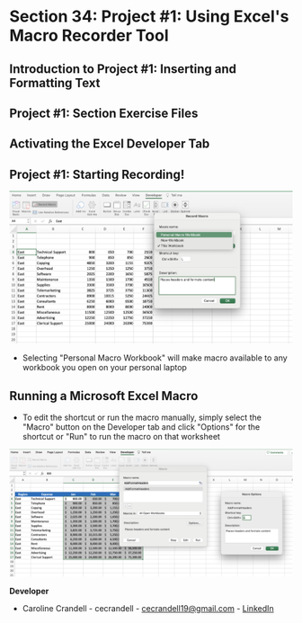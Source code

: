 # Section 34: Project #1: Using Excel's Macro Recorder Tool

## Introduction to Project #1: Inserting and Formatting Text

## Project #1: Section Exercise Files

## Activating the Excel Developer Tab

## Project #1: Starting Recording!

<img src="Images/1.png" width="800" />

- Selecting "Personal Macro Workbook" will make macro available to any workbook you open on your personal laptop

## Running a Microsoft Excel Macro

- To edit the shortcut or run the macro manually, simply select the "Macro" button on the Developer tab and click "Options" for the shortcut or "Run" to run the macro on that worksheet

<img src="Images/2.png" width="800" />

**Developer**

- Caroline Crandell - cecrandell - cecrandell19@gmail.com - [LinkedIn](https://www.linkedin.com/in/carolinecrandell/)
